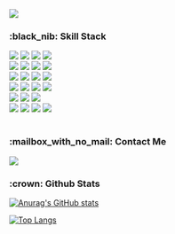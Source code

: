 <img src="https://capsule-render.vercel.app/api?type=Soft&color=auto&height=200&section=header&text=Frontend%20Devloper&fontSize=80" />
<br>

<h3>:black_nib: Skill Stack</h3>
<div display=flex>
  <img src="https://img.shields.io/badge/NEXT.JS-000000?style=flat-square&logo=NEXT.JS&logoColor=white"/>
  <img src="https://img.shields.io/badge/TYPESCRIPT-3178C6?style=flat-square&logo=TYPESCRIPT&logoColor=white"/>
  <img src="https://img.shields.io/badge/REACT-61DAFB?style=flat-square&logo=REACT&logoColor=white"/>
  <img src="https://img.shields.io/badge/JAVASCRIPT-F7DF1E?style=flat-square&logo=JAVASCRIPT&logoColor=white"/>
</div>
<div display=flex>
  <img src="https://img.shields.io/badge/REDUX-764ABC?style=flat-square&logo=REDUX&logoColor=white"/>
  <img src="https://img.shields.io/badge/RECOIL-3578E5?style=flat-square&logo=RECOIL&logoColor=white"/>
  <img src="https://img.shields.io/badge/REACT QUERY-FF4154?style=flat-square&logo=REACT QUERY&logoColor=white"/>
  <img src="https://img.shields.io/badge/AXIOS-5A29E4?style=flat-square&logo=AXIOS&logoColor=white"/>
</div>
<div display=flex>
  <img src="https://img.shields.io/badge/NODE.JS-5FA04E?style=flat-square&logo=NODE.JS&logoColor=white"/>
  <img src="https://img.shields.io/badge/EXPRESS-000000?style=flat-square&logo=EXPRESS&logoColor=white"/>
  <img src="https://img.shields.io/badge/PRISMA-2D3748?style=flat-square&logo=PRISMA&logoColor=white"/>
  <img src="https://img.shields.io/badge/SUPABASE-3FCF8E?style=flat-square&logo=SUPABASE&logoColor=white"/>
</div>
<div display=flex>
  <img src="https://img.shields.io/badge/HTML5-E34F26?style=flat-square&logo=HTML5&logoColor=white"/>
  <img src="https://img.shields.io/badge/CSS3-1572B6?style=flat-square&logo=CSS3&logoColor=white"/>
  <img src="https://img.shields.io/badge/SASS-CC6699?style=flat-square&logo=SASS&logoColor=white"/>
  <img src="https://img.shields.io/badge/STYLED COMPONENTS-DB7093?style=flat-square&logo=STYLED COMPONENTS&logoColor=white"/>
</div>
<div display=flex>
  <img src="https://img.shields.io/badge/VERCEL-000000?style=flat-square&logo=VERCEL&logoColor=white"/>
  <img src="https://img.shields.io/badge/FIREBASE-DD2C00?style=flat-square&logo=FIREBASE&logoColor=white"/>
  <img src="https://img.shields.io/badge/NETLIFY-00C7B7?style=flat-square&logo=NETLIFY&logoColor=white"/>
</div>
<div display=flex>
  <img src="https://img.shields.io/badge/GIT-F05032?style=flat-square&logo=GIT&logoColor=white"/>
  <img src="https://img.shields.io/badge/GITHUB-181717?style=flat-square&logo=GITHUB&logoColor=white"/>
  <img src="https://img.shields.io/badge/FIGMA-F24E1E?style=flat-square&logo=FIGMA&logoColor=white"/>
  <img src="https://img.shields.io/badge/SLACK-4A154B?style=flat-square&logo=SLACK&logoColor=white"/>
</div>
<br>

<h3>:mailbox_with_no_mail: Contact Me</h3>
<img src="https://img.shields.io/badge/Gmail-EA4335?style=flat-square&logo=Gmail&logoColor=white"/>
<br>

<h3>:crown: Github Stats</h3>
    
  [![Anurag's GitHub stats](https://github-readme-stats.vercel.app/api?username=hoon730&theme=highcontrast&show_icons=true)](https://github.com/anuraghazra/github-readme-stats)
    
  [![Top Langs](https://github-readme-stats.vercel.app/api/top-langs/?username=hoon730&bg_color=000000)](https://github.com/anuraghazra/github-readme-stats)
